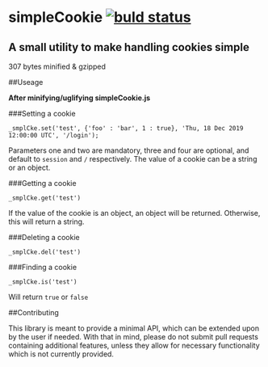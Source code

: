 # simpleCookie [![buld status](https://travis-ci.org/tevko/simpleCookie.svg)](https://travis-ci.org/tevko/simpleCookie)
A small utility to make handling cookies simple
-----------------------------------------------

307 bytes minified & gzipped

##Useage

**After minifying/uglifying simpleCookie.js**

###Setting a cookie

`_smplCke.set('test', {'foo' : 'bar', 1 : true}, 'Thu, 18 Dec 2019 12:00:00 UTC', '/login');`

Parameters one and two are mandatory, three and four are optional, and default to `session` and `/` respectively. The value of a cookie can be a string or an object.

###Getting a cookie

`_smplCke.get('test')`

If the value of the cookie is an object, an object will be returned. Otherwise, this will return a string.

###Deleting a cookie

`_smplCke.del('test')`

###Finding a cookie

`_smplCke.is('test')`

Will return `true` or `false`

##Contributing

This library is meant to provide a minimal API, which can be extended upon by the user if needed. With that in mind, please do not submit pull requests containing additional features, unless they allow for necessary functionality which is not currently provided.
